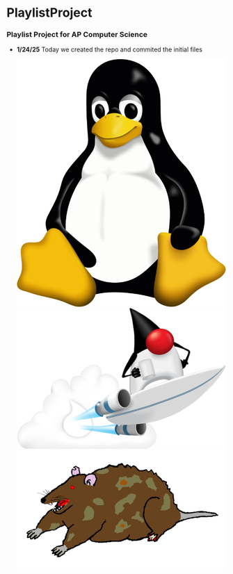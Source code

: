# PlaylistProject
### Playlist Project for AP Computer Science
- **1/24/25**
    Today we created the repo and commited the initial files


    ![Tux, the glorious Linux mascot](/assets/images/Tux.png)
    ![Duke, the Rocket Powered Java mascot](/assets/images/Duke.png)
    ![KEIIIIIIIIITHHHHHHHH](/assets/images/KEITH.png)

